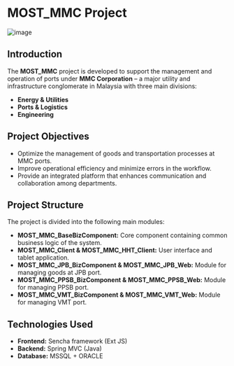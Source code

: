 # **MOST_MMC Project**  
![image](https://github.com/user-attachments/assets/6b9c394e-e302-4236-b3e5-3ca0577caea8)  

## **Introduction**  
The **MOST_MMC** project is developed to support the management and operation of ports under **MMC Corporation** – a major utility and infrastructure conglomerate in Malaysia with three main divisions:  
- **Energy & Utilities**  
- **Ports & Logistics**  
- **Engineering**  

## **Project Objectives**  
- Optimize the management of goods and transportation processes at MMC ports.  
- Improve operational efficiency and minimize errors in the workflow.  
- Provide an integrated platform that enhances communication and collaboration among departments.  

## **Project Structure**  
The project is divided into the following main modules:  
- **MOST_MMC_BaseBizComponent:** Core component containing common business logic of the system.  
- **MOST_MMC_Client & MOST_MMC_HHT_Client:** User interface and tablet application.  
- **MOST_MMC_JPB_BizComponent & MOST_MMC_JPB_Web:** Module for managing goods at JPB port.  
- **MOST_MMC_PPSB_BizComponent & MOST_MMC_PPSB_Web:** Module for managing PPSB port.  
- **MOST_MMC_VMT_BizComponent & MOST_MMC_VMT_Web:** Module for managing VMT port.  

## **Technologies Used**  
- **Frontend:** Sencha framework (Ext JS)  
- **Backend:** Spring MVC (Java)  
- **Database:** MSSQL + ORACLE  
